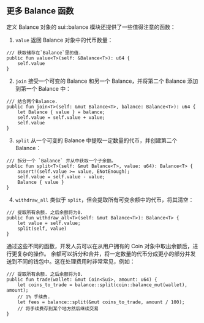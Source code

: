 ## 更多 Balance 函数

定义 Balance 对象的 sui::balance 模块还提供了一些值得注意的函数：

1. `value` 返回 Balance 对象中的代币数量：

```move
/// 获取储存在`Balance`里的值.
public fun value<T>(self: &Balance<T>): u64 {
    self.value
}
```
2. `join` 接受一个可变的 Balance 和另一个 Balance，并将第二个 Balance 添加到第一个 Balance 中：

```move
/// 结合两个Balance.
public fun join<T>(self: &mut Balance<T>, balance: Balance<T>): u64 {
    let Balance { value } = balance;
    self.value = self.value + value;
    self.value
}
```
3. `split` 从一个可变的 Balance 中提取一定数量的代币，并创建第二个 Balance：

```move
/// 拆分一个 `Balance` 并从中获取一个子余额。
public fun split<T>(self: &mut Balance<T>, value: u64): Balance<T> {
    assert!(self.value >= value, ENotEnough);
    self.value = self.value - value;
    Balance { value }
}
```
4. `withdraw_all` 类似于 `split`，但会提取所有可变余额中的代币，将其清空：

```move
/// 提取所有余额. 之后余额将为0.
public fun withdraw_all<T>(self: &mut Balance<T>): Balance<T> {
    let value = self.value;
    split(self, value)
}
```
通过这些不同的函数，开发人员可以在从用户拥有的 Coin 对象中取出余额后，进行更复杂的操作。
余额可以拆分和合并，将一定数量的代币分成更小的部分并发送到不同的钱包中。这在处理费用时非常常见，例如：

```move
/// 提取所有余额. 之后余额将为0.
public fun trade(wallet: &mut Coin<Sui>, amount: u64) {
    let coins_to_trade = balance::split(coin::balance_mut(wallet), amount);
    // 1% 手续费.
    let fees = balance::split(&mut coins_to_trade, amount / 100);
    // 将手续费存到某个地方然后继续交易
}
```
